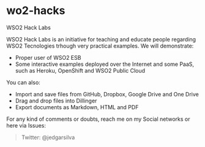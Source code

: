 # wo2-hacks
WSO2 Hack Labs

WSO2 Hack Labs is an initiative for teaching and educate people regarding WSO2 Tecnologies trhough very practical examples. We will demonstrate:

  - Proper user of WSO2 ESB
  - Some interactive examples deployed over the Internet and some PaaS, such as Heroku, OpenShift and WSO2 Public Cloud

You can also:
  - Import and save files from GitHub, Dropbox, Google Drive and One Drive
  - Drag and drop files into Dillinger
  - Export documents as Markdown, HTML and PDF

For any kind of comments or doubts, reach me on my Social networks or here via Issues:

>Twitter: @jedgarsilva


